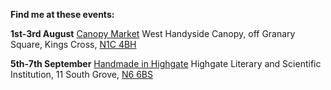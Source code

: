 **Find me at these events:**

**1st-3rd August**
[Canopy Market](https://canopymarket.co.uk)
West Handyside Canopy, off Granary Square, Kings Cross, [N1C 4BH](https://maps.app.goo.gl/f5nJ5KAdtoPUWQJW7)

**5th-7th September**
[Handmade in Highgate](https://hand-made-in-highgate.com/future-fairs-and-application-details/)
Highgate Literary and Scientific Institution, 11 South Grove, [N6 6BS](https://maps.app.goo.gl/ML2U52k3f1wyr3LV7)
